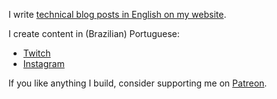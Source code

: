 I write [technical blog posts in English on my website](https://www.elias.sh/).

I create content in (Brazilian) Portuguese:

- [Twitch](https://twitch.tv/code_elias_code)
- [Instagram](https://instagram.com/code_elias_code)

If you like anything I build, consider supporting me on [Patreon](https://patreon.com/CodeEliasCode).
